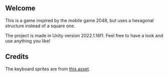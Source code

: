 ## Welcome
This is a game inspired by the mobile game 2048, but uses a hexagonal structure instead of a square one.

The project is made in Unity version 2022.1.16f1. Feel free to have a look and use anything you like!
## Credits
The keyboard sprites are from [this asset](https://assetstore.unity.com/packages/2d/gui/keyboard-keys-mouse-sprites-225232).
